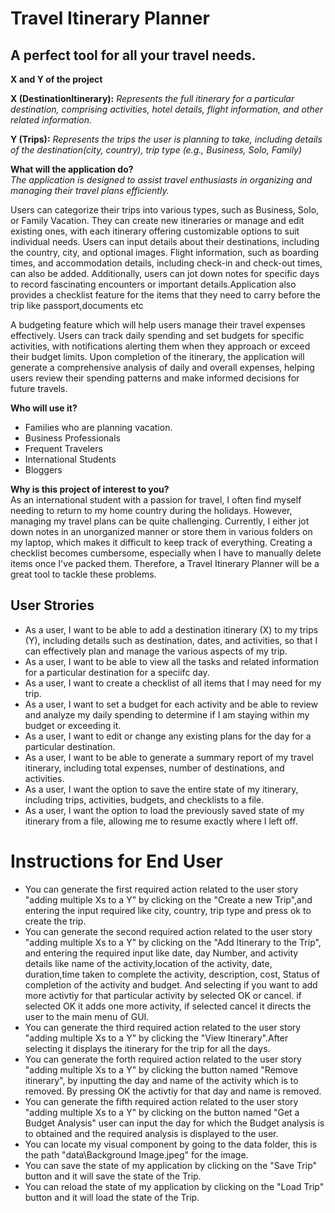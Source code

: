 # Travel Itinerary Planner

## A perfect tool for all your travel needs.

**X and Y of the project**  

**X (DestinationItinerary):** *Represents the full itinerary for a particular destination, comprising activities, hotel details, flight information, and other related information.*

**Y (Trips):** *Represents the trips the user is planning to take, including details of the destination(city, country), trip type (e.g., Business, Solo, Family)*


**What will the application do?**  
*The application is designed to assist travel enthusiasts in organizing and managing their travel plans efficiently.*

Users can categorize their trips into various types, such as Business, Solo, or Family Vacation. They can create new itineraries or manage and edit existing ones, with each itinerary offering customizable options to suit individual needs. Users can input details about their destinations, including the country, city, and optional images. Flight information, such as boarding times, and accommodation details, including check-in and check-out times, can also be added. Additionally, users can jot down notes for specific days to record fascinating encounters or important details.Application also provides a checklist feature for the items that they need to carry before the trip like passport,documents etc

A budgeting feature which will help users manage their travel expenses effectively. Users can track daily spending and set budgets for specific activities, with notifications alerting them when they approach or exceed their budget limits. Upon completion of the itinerary, the application will generate a comprehensive analysis of daily and overall expenses, helping users review their spending patterns and make informed decisions for future travels. 

**Who will use it?**
- Families who are planning vacation.
- Business Professionals
- Frequent Travelers 
- International Students 
- Bloggers

**Why is this project of interest to you?**  
As an international student with a passion for travel, I often find myself needing to return to my home country during the holidays. However, managing my travel plans can be quite challenging. Currently, I either jot down notes in an unorganized manner or store them in various folders on my laptop, which makes it difficult to keep track of everything. Creating a checklist becomes cumbersome, especially when I have to manually delete items once I've packed them. Therefore, a Travel Itinerary Planner will be a great tool to tackle these problems.

## User Strories  
- As a user, I want to be able to add a destination itinerary (X) to my trips (Y), including details such as destination, dates, and activities, so that I can effectively plan and manage the various aspects of my trip.
- As a user, I want to be able to view all the tasks and related information for a particular destination for a speciifc day.
- As a user, I want to create a checklist of all items that I may need for my trip.
- As a user, I want to set a budget for each activity and be able to review and analyze my daily spending to determine if I am staying within my budget or exceeding it.
- As a user, I want to edit or change any existing plans for the day for a particular destination.
- As a user, I want to be able to generate a summary report of my travel itinerary, including total expenses, number of destinations, and activities.
- As a user, I want the option to save the entire state of my itinerary, including trips, activities, budgets, and checklists to a file.
- As a user, I want the option to load the previously saved state of my itinerary from a file, allowing me to resume exactly where I left off.

# Instructions for End User
- You can generate the first required action related to the user story "adding multiple Xs to a Y" by clicking on the "Create a new Trip",and  entering the input required like city, country, trip type and press ok to create the trip.
- You can generate the second required action related to the user story "adding multiple Xs to a Y" by clicking on the "Add Itinerary to the Trip", and entering the required input like date, day Number, and activity details like name of the activity,location of the activity, date,
duration,time taken to complete the activity, description, cost, Status of completion of the activity and budget. And selecting if you want to add more activtiy for that particular activity by selected OK or cancel. if selected OK it adds one more activity, if selected cancel it directs the user to the main menu of GUI.
- You can generate the third required action related to the user story "adding multiple Xs to a Y" by clicking the "View Itinerary".After selecting it displays the itinerary for the trip for all the days.
- You can generate the forth required action related to the user story "adding multiple Xs to a Y" by clicking the button named "Remove itinerary", by inputting the day and name of the activity which is to removed. By pressing OK the activtiy for that day and name is removed.
- You can generate the fifth required action related to the user story "adding multiple Xs to a Y" by clicking on the button named "Get a Budget Analysis" user can input the day for which the Budget analysis is to obtained and the required analysis is displayed to the user.
- You can locate my visual component by going to the data folder, this is the path "data\Background Image.jpeg" for the image.
- You can save the state of my application by clicking on the "Save Trip" button and it will save the state of the Trip.
- You can reload the state of my application by clicking on the "Load Trip" button and it will load the state of the Trip.


